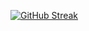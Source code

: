 [![GitHub Streak](https://github-readme-streak-stats.herokuapp.com/?user=Hermit0220)](https://git.io/streak-stats)

